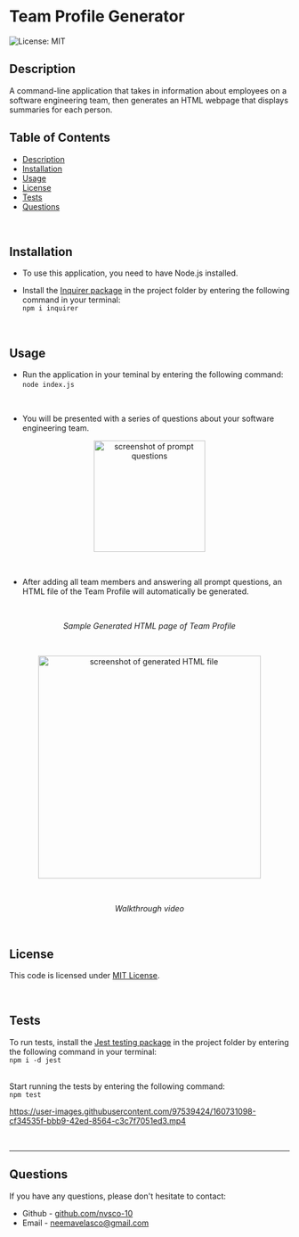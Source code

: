 # Team Profile Generator
![License: MIT](https://img.shields.io/badge/License-MIT-yellow.svg) 

## Description

A command-line application that takes in information about employees on a software engineering team, then generates an HTML webpage that displays summaries for each person.

## Table of Contents
* [Description](#description)
* [Installation](#installation)
* [Usage](#usage)
* [License](#license)
* [Tests](#tests)
* [Questions](#questions)

<br>

## Installation

* To use this application, you need to have Node.js installed.

* Install the [Inquirer package](https://www.npmjs.com/package/inquirer) in the project folder by entering the following command in your terminal: <br> ```npm i inquirer``` <br> 

<br>

## Usage
* Run the application in your teminal by entering the following command: <br>
```node index.js``` 
<br>

* You will be presented with a series of questions about your software engineering team.

<p align="center">
    <img src="./assets/img/questions.PNG" alt="screenshot of prompt questions" height="200px">
</p>
<br>

* After adding all team members and answering all prompt questions, an HTML file of the Team Profile will automatically be generated.

<br>
<p align="center">
    <i>Sample Generated HTML page of Team Profile</i>
</p>
<br>

<p align="center">
    <img src="assets/img/generatedHTML.PNG" alt="screenshot of generated HTML file" height="400px">
</p>
<br>

<p align="center">
    <i>Walkthrough video</i>
</p>
<br>


## License
This code is licensed under [MIT License](https://mit-license.org/).

<br>

## Tests
To run tests, install the [Jest testing package](https://www.npmjs.com/package/jest) in the project folder by entering the following command in your terminal: <br> ```npm i -d jest``` <br> 
<br>

Start running the tests by entering the following command: <br>
```npm test``` 
<br>


https://user-images.githubusercontent.com/97539424/160731098-cf34535f-bbb9-42ed-8564-c3c7f7051ed3.mp4

<br>
<hr>

## Questions
If you have any questions, please don't hesitate to contact:
 * Github - [github.com/nvsco-10](https://github.com/nvsco-10)
 * Email - neemavelasco@gmail.com
